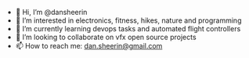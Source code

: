 - 👋 Hi, I’m @dansheerin
- 👀 I’m interested in electronics, fitness, hikes, nature and programming
- 🌱 I’m currently learning devops tasks and automated flight controllers
- 💞️ I’m looking to collaborate on vfx open source projects
- 📫 How to reach me: dan.sheerin@gmail.com

<!---
dansheerin/dansheerin is a ✨ special ✨ repository because its `README.md` (this file) appears on your GitHub profile.
You can click the Preview link to take a look at your changes.
--->
